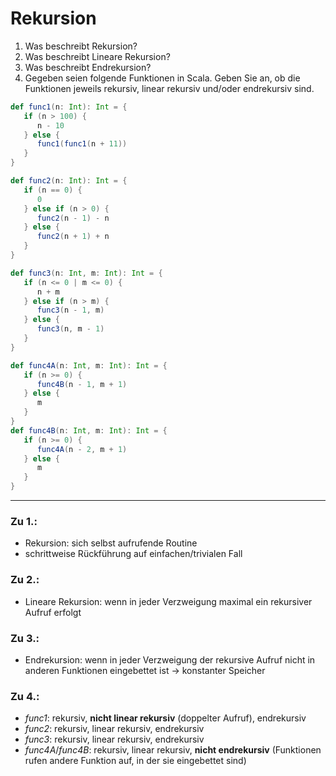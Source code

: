 # Rekursion
1. Was beschreibt Rekursion?
2. Was beschreibt Lineare Rekursion?
3. Was beschreibt Endrekursion?
4. Gegeben seien folgende Funktionen in Scala. Geben Sie an, ob die Funktionen jeweils rekursiv, linear rekursiv und/oder endrekursiv sind.
```scala
def func1(n: Int): Int = {
   if (n > 100) {
      n - 10
   } else {
      func1(func1(n + 11))
   }
}

def func2(n: Int): Int = {
   if (n == 0) {
      0
   } else if (n > 0) {
      func2(n - 1) - n
   } else {
      func2(n + 1) + n
   }
}

def func3(n: Int, m: Int): Int = {
   if (n <= 0 | m <= 0) {
      n + m
   } else if (n > m) {
      func3(n - 1, m)
   } else {
      func3(n, m - 1)
   }
}

def func4A(n: Int, m: Int): Int = {
   if (n >= 0) {
      func4B(n - 1, m + 1)
   } else {
      m
   }
}
def func4B(n: Int, m: Int): Int = {
   if (n >= 0) {
      func4A(n - 2, m + 1)
   } else {
      m
   }
}
```
---
### Zu 1.:
- Rekursion: sich selbst aufrufende Routine
- schrittweise Rückführung auf einfachen/trivialen Fall
### Zu 2.:
- Lineare Rekursion: wenn in jeder Verzweigung maximal ein rekursiver Aufruf erfolgt
### Zu 3.:
- Endrekursion: wenn in jeder Verzweigung der rekursive Aufruf nicht in anderen Funktionen eingebettet ist -> konstanter Speicher
### Zu 4.:
- _func1_: rekursiv, **nicht linear rekursiv** (doppelter Aufruf), endrekursiv
- _func2_: rekursiv, linear rekursiv, endrekursiv
- _func3_: rekursiv, linear rekursiv, endrekursiv
- _func4A_/_func4B_: rekursiv, linear rekursiv, **nicht endrekursiv** (Funktionen rufen andere Funktion auf, in der sie eingebettet sind)
